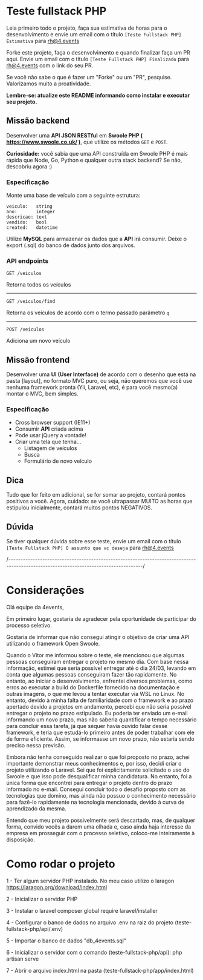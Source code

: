 # Teste fullstack PHP

Leia primeiro todo o projeto, faça sua estimativa de horas para o desenvolvimento e envie um email com o título `[Teste Fullstack PHP] Estimativa` para rh@4.events

Forke este projeto, faça o desenvolvimento e quando finalizar faça um PR aqui. Envie um email com o título `[Teste Fullstack PHP] Finalizado` para rh@4.events com o link do seu PR.

Se você não sabe o que é fazer um "Forke" ou um "PR", pesquise. Valorizamos muito a proatividade.

**Lembre-se: atualize este README informando como instalar e executar seu projeto.**

## Missão backend

Desenvolver uma **API JSON RESTful** em **Swoole PHP ( https://www.swoole.co.uk/ )**, que utilize os métodos `GET` e `POST`.

**Curiosidade:** você sabia que uma API construída em Swoole PHP é mais rápida que Node, Go, Python e qualquer outra stack backend? Se não, descobriu agora :)

### Especificação

Monte uma base de veículo com a seguinte estrutura:

```
veiculo:   string
ano:       integer
descricao: text
vendido:   bool
created:   datetime
```

Utilize **MySQL** para armazenar os dados que a **API** irá consumir. Deixe o export (.sql) do banco de dados junto dos arquivos.

### API endpoints

`GET /veiculos`

Retorna todos os veículos

---

`GET /veiculos/find`

Retorna os veículos de acordo com o termo passado parâmetro `q`

---

`POST /veiculos`

Adiciona um novo veículo


## Missão frontend

Desenvolver uma **UI (User Interface)** de acordo com o desenho que está na pasta [layout], no formato MVC puro, ou seja, não queremos que você use nenhuma framework pronta (Yii, Laravel, etc), é para você mesmo(a) montar o MVC, bem simples.

### Especificação

- Cross browser support (IE11+)
- Consumir **API** criada acima
- Pode usar jQuery a vontade!
- Criar uma tela que tenha...
    - Listagem de veículos
    - Busca
    - Formulário de novo veículo

## Dica

Tudo que for feito em adicional, se for somar ao projeto, contará pontos positivos a você. Agora, cuidado: se você ultrapassar MUITO as horas que estipulou inicialmente, contará muitos pontos NEGATIVOS.

## Dúvida

Se tiver qualquer dúvida sobre esse teste, envie um email com o título `[Teste Fullstack PHP] O assunto que vc deseja` para rh@4.events


/*-------------------------------------------------------------------------------------------------------------------------------------*/

# Considerações

Olá equipe da 4events,

Em primeiro lugar, gostaria de agradecer pela oportunidade de participar do processo seletivo.

Gostaria de informar que não consegui atingir o objetivo de criar uma API utilizando o framework Open Swoole.

Quando o Vitor me informou sobre o teste, ele mencionou que algumas pessoas conseguiram entregar o projeto no mesmo dia. Com base nessa informação, estimei que seria possível entregar até o dia 24/03, levando em conta que algumas pessoas conseguiram fazer tão rapidamente. No entanto, ao iniciar o desenvolvimento, enfrentei diversos problemas, como erros ao executar a build do Dockerfile fornecido na documentação e outras imagens, o que me levou a tentar executar via WSL no Linux. No entanto, devido à minha falta de familiaridade com o framework e ao prazo apertado devido a projetos em andamento, percebi que não seria possível entregar o projeto no prazo estipulado. Eu poderia ter enviado um e-mail informando um novo prazo, mas não saberia quantificar o tempo necessário para concluir essa tarefa, já que sequer havia ouvido falar desse framework, e teria que estudá-lo primeiro antes de poder trabalhar com ele de forma eficiente. Assim, se informasse um novo prazo, não estaria sendo preciso nessa previsão.

Embora não tenha conseguido realizar o que foi proposto no prazo, achei importante demonstrar meus conhecimentos e, por isso, decidi criar o projeto utilizando o Laravel. Sei que foi explicitamente solicitado o uso do Swoole e que isso pode desqualificar minha candidatura. No entanto, foi a única forma que encontrei para entregar o projeto dentro do prazo informado no e-mail. Consegui concluir todo o desafio proposto com as tecnologias que domino, mas ainda não possuo o conhecimento necessário para fazê-lo rapidamente na tecnologia mencionada, devido à curva de aprendizado da mesma.

Entendo que meu projeto possivelmente será descartado, mas, de qualquer forma, convido vocês a darem uma olhada e, caso ainda haja interesse da empresa em prosseguir com o processo seletivo, coloco-me inteiramente à disposição.

# Como rodar o projeto

1 - Ter algum servidor PHP instalado. No meu caso utilizo o laragon
https://laragon.org/download/index.html

2 - Inicializar o servidor PHP

3 - Instalar o laravel 
composer global require laravel/installer

4 - Configurar o banco de dados no arquivo .env na raiz do projeto (teste-fullstack-php/api/.env)

5 - Importar o banco de dados "db_4events.sql"

6 - Inicializar o servidor com o comando (teste-fullstack-php/api):
php artisan serve

7 - Abrir o arquivo index.html na pasta (teste-fullstack-php/app/index.html)
